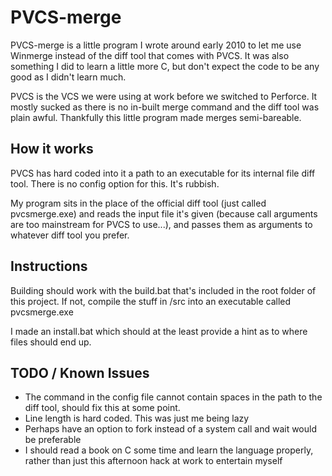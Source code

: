 # PVCS-merge #

PVCS-merge is a little program I wrote around early 2010 to let me use Winmerge instead of the diff tool that comes with PVCS. It was also something I did to learn a little more C, but don't expect the code to be any good as I didn't learn much.

PVCS is the VCS we were using at work before we switched to Perforce. It mostly sucked as there is no in-built merge command and the diff tool was plain awful. Thankfully this little program made merges semi-bareable.

## How it works ##

PVCS has hard coded into it a path to an executable for its internal file diff tool. There is no config option for this. It's rubbish.

My program sits in the place of the official diff tool (just called pvcsmerge.exe) and reads the input file it's given (because call arguments are too mainstream for PVCS to use...), and passes them as arguments to whatever diff tool you prefer.

## Instructions ##

Building should work with the build.bat that's included in the root folder of this project. If not, compile the stuff in /src into an executable called pvcsmerge.exe

I made an install.bat which should at the least provide a hint as to where files should end up.

## TODO / Known Issues ##

- The command in the config file cannot contain spaces in the path to the diff tool, should fix this at some point.
- Line length is hard coded. This was just me being lazy
- Perhaps have an option to fork instead of a system call and wait would be preferable
- I should read a book on C some time and learn the language properly, rather than just this afternoon hack at work to entertain myself

